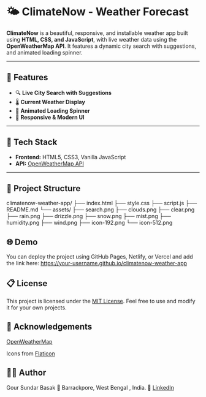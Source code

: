 # 🌤️ ClimateNow - Weather Forecast

**ClimateNow** is a beautiful, responsive, and installable weather app built using **HTML, CSS, and JavaScript**, with live weather data using the **OpenWeatherMap API**. It features a dynamic city search with suggestions, and animated loading spinner.

---

## 🚀 Features

- 🔍 **Live City Search with Suggestions**
- 🌡️ **Current Weather Display**
- 🔄 **Animated Loading Spinner**
- 🎨 **Responsive & Modern UI**

---

## 🔧 Tech Stack

- **Frontend:** HTML5, CSS3, Vanilla JavaScript
- **API:** [OpenWeatherMap API](https://openweathermap.org/api)

---

## 📂 Project Structure

climatenow-weather-app/
├── index.html
├── style.css
├── script.js
├── README.md
└── assets/
    ├── search.png
    ├── clouds.png
    ├── clear.png
    ├── rain.png
    ├── drizzle.png
    ├── snow.png
    ├── mist.png
    ├── humidity.png
    ├── wind.png
    ├── icon-192.png
    └── icon-512.png

## 🌐 Demo

You can deploy the project using GitHub Pages, Netlify, or Vercel and add the link here:
https://your-username.github.io/climatenow-weather-app

## 📋 License

This project is licensed under the [MIT License](LICENSE).
Feel free to use and modify it for your own projects.

## 🙌 Acknowledgements

[OpenWeatherMap](https://openweathermap.org/)
  
Icons from [Flaticon](https://www.flaticon.com/)

## 👨‍💻 Author

Gour Sundar Basak
📍 Barrackpore, West Bengal , India.
🔗 [LinkedIn](https://www.linkedin.com/in/gour-sundar-basak-679696340/)
